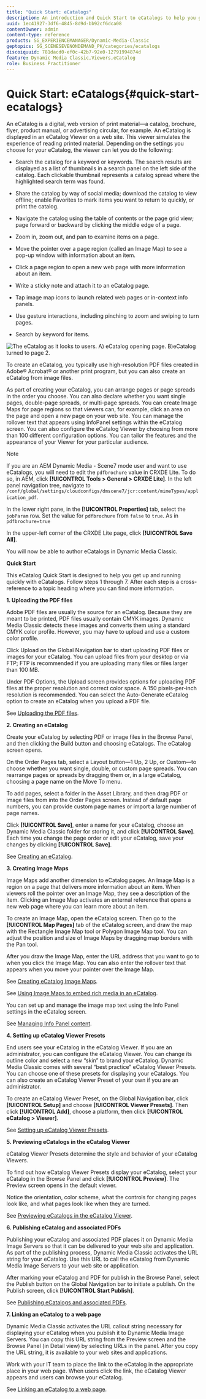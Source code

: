 ```yaml
---
title: "Quick Start: eCatalogs"
description: An introduction and Quick Start to eCatalogs to help you get up and running quickly with eCatalog techniques.
uuid: 1ec41927-3df6-4845-8d9d-bb92cf6dca08
contentOwner: admin
content-type: reference
products: SG_EXPERIENCEMANAGER/Dynamic-Media-Classic
geptopics: SG_SCENESEVENONDEMAND_PK/categories/ecatalogs
discoiquuid: 781dacd0-ef0c-42b7-92e0-12791994874d
feature: Dynamic Media Classic,Viewers,eCatalog
role: Business Practitioner
---
```


# Quick Start: eCatalogs{#quick-start-ecatalogs}

An eCatalog is a digital, web version of print material—a catalog, brochure, flyer, product manual, or advertising circular, for example. An eCatalog is displayed in an eCatalog Viewer on a web site. This viewer simulates the experience of reading printed material. Depending on the settings you choose for your eCatalog, the viewer can let you do the following:

* Search the catalog for a keyword or keywords. The search results are displayed as a list of thumbnails in a search panel on the left side of the catalog. Each clickable thumbnail represents a catalog spread where the highlighted search term was found.

* Share the catalog by way of social media; download the catalog to view offline; enable Favorites to mark items you want to return to quickly, or print the catalog.
* Navigate the catalog using the table of contents or the page grid view; page forward or backward by clicking the middle edge of a page.
* Zoom in, zoom out, and pan to examine items on a page.
* Move the pointer over a page region (called an Image Map) to see a pop-up window with information about an item.
* Click a page region to open a new web page with more information about an item.
* Write a sticky note and attach it to an eCatalog page.
* Tap image map icons to launch related web pages or in-context info panels.
* Use gesture interactions, including pinching to zoom and swiping to turn pages.
* Search by keyword for items.

![The eCatalog as it looks to users. A) eCatalog opening page. B)eCatalog turned to page 2.](/help/assets/ec_cat_viewer_popup.png)

To create an eCatalog, you typically use high-resolution PDF files created in Adobe® Acrobat® or another print program, but you can also create an eCatalog from image files.

As part of creating your eCatalog, you can arrange pages or page spreads in the order you choose. You can also declare whether you want single pages, double-page spreads, or multi-page spreads. You can create Image Maps for page regions so that viewers can, for example, click an area on the page and open a new page on your web site. You can manage the rollover text that appears using InfoPanel settings within the eCatalog screen. You can also configure the eCatalog Viewer by choosing from more than 100 different configuration options. You can tailor the features and the appearance of your Viewer for your particular audience.

>[!NOTE]
>
>If you are an AEM Dynamic Media - Scene7 mode user and want to use eCatalogs, you will need to edit the `pdfbrochure` value in CRXDE Lite. To do so, in AEM, click **[!UICONTROL Tools > General > CRXDE Lite]**. In the left panel navigation tree, navigate to `/conf/global/settings/cloudconfigs/dmscene7/jcr:content/mimeTypes/application_pdf`.
>
>In the lower right pane, in the **[!UICONTROL Properties]** tab, select the `jobParam` row. Set the value for `pdfbrochure` from `false` to `true`. As in `pdfbrochure=true`
>
>In the upper-left corner of the CRXDE Lite page, click **[!UICONTROL Save All]**.
>
>You will now be able to author eCatalogs in Dynamic Media Classic.

**Quick Start**

This eCatalog Quick Start is designed to help you get up and running quickly with eCatalogs. Follow steps 1 through 7. After each step is a cross-reference to a topic heading where you can find more information.

**1. Uploading the PDF files**

Adobe PDF files are usually the source for an eCatalog. Because they are meant to be printed, PDF files usually contain CMYK images. Dynamic Media Classic detects these images and converts them using a standard CMYK color profile. However, you may have to upload and use a custom color profile.

Click Upload on the Global Navigation bar to start uploading PDF files or images for your eCatalog. You can upload files from your desktop or via FTP; FTP is recommended if you are uploading many files or files larger than 100 MB.

Under PDF Options, the Upload screen provides options for uploading PDF files at the proper resolution and correct color space. A 150 pixels-per-inch resolution is recommended. You can select the Auto-Generate eCatalog option to create an eCatalog when you upload a PDF file.

See [Uploading the PDF files](uploading-pdf-files.md#uploading_the_pdf_files).

**2. Creating an eCatalog**

Create your eCatalog by selecting PDF or image files in the Browse Panel, and then clicking the Build button and choosing eCatalogs. The eCatalog screen opens.

On the Order Pages tab, select a Layout button—1 Up, 2 Up, or Custom—to choose whether you want single, double, or custom page spreads. You can rearrange pages or spreads by dragging them or, in a large eCatalog, choosing a page name on the Move To menu.

To add pages, select a folder in the Asset Library, and then drag PDF or image files from into the Order Pages screen. Instead of default page numbers, you can provide custom page names or import a large number of page names.

Click **[!UICONTROL Save]**, enter a name for your eCatalog, choose an Dynamic Media Classic folder for storing it, and click **[!UICONTROL Save]**. Each time you change the page order or edit your eCatalog, save your changes by clicking **[!UICONTROL Save]**.

See [Creating an eCatalog](creating-ecatalog.md).

**3. Creating Image Maps**

Image Maps add another dimension to eCatalog pages. An Image Map is a region on a page that delivers more information about an item. When viewers roll the pointer over an Image Map, they see a description of the item. Clicking an Image Map activates an external reference that opens a new web page where you can learn more about an item.

To create an Image Map, open the eCatalog screen. Then go to the **[!UICONTROL Map Pages]** tab of the eCatalog screen, and draw the map with the Rectangle Image Map tool or Polygon Image Map tool. You can adjust the position and size of Image Maps by dragging map borders with the Pan tool.

After you draw the Image Map, enter the URL address that you want to go to when you click the Image Map. You can also enter the rollover text that appears when you move your pointer over the Image Map.

See [Creating eCatalog Image Maps](creating-ecatalog-image-maps.md#creating-ecatalog-image-maps).

See [Using Image Maps to embed rich media in an eCatalog](creating-ecatalog-image-maps.md#embedding-rich-media-in-an-ecatalog).

You can set up and manage the image map text using the Info Panel settings in the eCatalog screen.

See [Managing Info Panel content](info-panel-content.md#managing-info-panel-content).

**4. Setting up eCatalog Viewer Presets**

End users see your eCatalog in the eCatalog Viewer. If you are an administrator, you can configure the eCatalog Viewer. You can change its outline color and select a new “skin” to brand your eCatalog. Dynamic Media Classic comes with several “best practice” eCatalog Viewer Presets. You can choose one of these presets for displaying your eCatalogs. You can also create an eCatalog Viewer Preset of your own if you are an administrator.

To create an eCatalog Viewer Preset, on the Global Navigation bar, click **[!UICONTROL Setup]** and choose **[!UICONTROL Viewer Presets]**. Then click **[!UICONTROL Add]**, choose a platform, then click **[!UICONTROL eCatalog > Viewer]**.

See [Setting up eCatalog Viewer Presets](setting-ecatalog-viewer-presets.md#setting-up-ecatalog-viewer-presets).

**5. Previewing eCatalogs in the eCatalog Viewer**

eCatalog Viewer Presets determine the style and behavior of your eCatalog Viewers.

To find out how eCatalog Viewer Presets display your eCatalog, select your eCatalog in the Browse Panel and click **[!UICONTROL Preview]**. The Preview screen opens in the default viewer.

Notice the orientation, color scheme, what the controls for changing pages look like, and what pages look like when they are turned.

See [Previewing eCatalogs in the eCatalog Viewer](previewing-ecatalogs-ecatalog-viewer.md#previewing-ecatalogs-in-the-ecatalog-viewer).

**6. Publishing eCatalog and associated PDFs**

Publishing your eCatalog and associated PDF places it on Dynamic Media Image Servers so that it can be delivered to your web site and application. As part of the publishing process, Dynamic Media Classic activates the URL string for your eCatalog. Use this URL to call the eCatalog from Dynamic Media Image Servers to your web site or application.

After marking your eCatalog and PDF for publish in the Browse Panel, select the Publish button on the Global Navigation bar to initiate a publish. On the Publish screen, click **[!UICONTROL Start Publish]**.

See [Publishing eCatalogs and associated PDFs](publishing-ecatalogs-associated-pdfs.md#publishing-ecatalogs-and-associated-pdfs).

**7. Linking an eCatalog to a web page**

Dynamic Media Classic activates the URL callout string necessary for displaying your eCatalog when you publish it to Dynamic Media Image Servers. You can copy this URL string from the Preview screen and the Browse Panel (in Detail view) by selecting URLs in the panel. After you copy the URL string, it is available to your web sites and applications.

Work with your IT team to place the link to the eCatalog in the appropriate place in your web page. When users click the link, the eCatalog Viewer appears and users can browse your eCatalog.

See [Linking an eCatalog to a web page](linking-ecatalog-web-page.md#linking-an-ecatalog-to-a-web-page).
